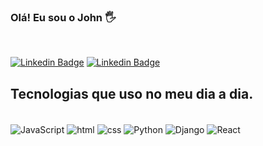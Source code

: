 ### Olá! Eu sou o John 🖐️
<br>

[![Linkedin Badge](	https://img.shields.io/badge/LinkedIn-0077B5?style=for-the-badge&logo=linkedin&logoColor=white)](https://www.linkedin.com/in/john-denys/)
[![Linkedin Badge](	https://img.shields.io/badge/Instagram-E4405F?style=for-the-badge&logo=instagram&logoColor=white)](https://www.instagram.com/john.dev01/)




## Tecnologias que uso no meu dia a dia.

<div style="display: inline_block"><br/>
  <img align= "center" alt="JavaScript" src="https://img.shields.io/badge/JavaScript-F7DF1E?style=for-the-badge&logo=javascript&logoColor=black"/>
  <img align= "center" alt="html" src="https://img.shields.io/badge/HTML5-E34F26?style=for-the-badge&logo=html5&logoColor=white"/>
  <img align= "center" alt="css" src="https://img.shields.io/badge/CSS-239120?&style=for-the-badge&logo=css3&logoColor=white"/>
  <img align= "center" alt="Python" src="https://img.shields.io/badge/Python-14354C?style=for-the-badge&logo=python&logoColor=white"/>
  <img align= "center" alt="Django" src="https://img.shields.io/badge/Django-092E20?style=for-the-badge&logo=django&logoColor=white"/>
  <img align= "center" alt="React" src="https://img.shields.io/badge/React-20232A?style=for-the-badge&logo=react&logoColor=61DAFB"/>
</div>
